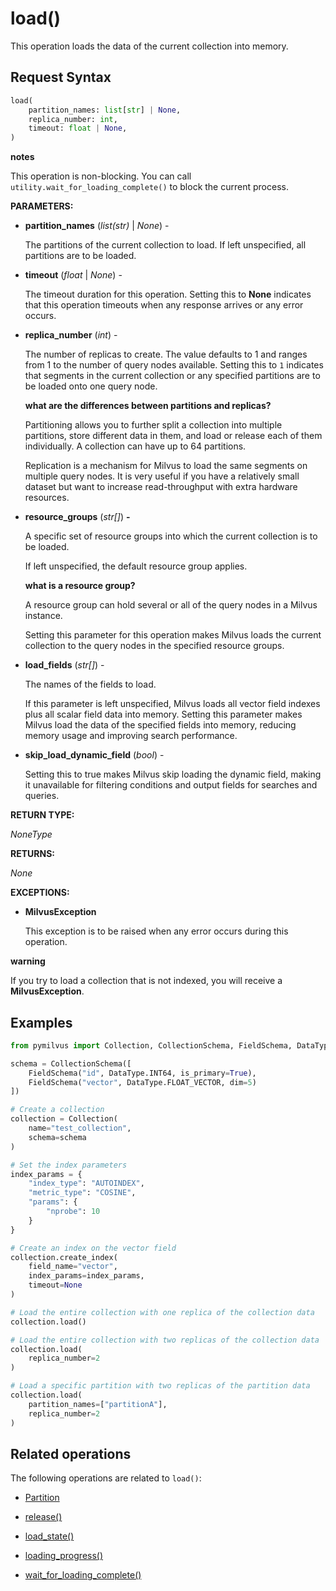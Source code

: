 # load()

This operation loads the data of the current collection into memory. 

## Request Syntax

```python
load(
    partition_names: list[str] | None, 
    replica_number: int, 
    timeout: float | None, 
)
```

<div class="admonition note">

<p><b>notes</b></p>

<p>This operation is non-blocking. You can call <code>utility.wait_for_loading_complete()</code> to block the current process.</p>

</div>

**PARAMETERS:**

- **partition_names** (*list(str)* | *None*) - 

    The partitions of the current collection to load. If left unspecified, all partitions are to be loaded.

- **timeout** (*float* | *None*)  -

    The timeout duration for this operation. Setting this to **None** indicates that this operation timeouts when any response arrives or any error occurs.

- **replica_number** (*int*) -

    The number of replicas to create. The value defaults to 1 and ranges from 1 to the number of query nodes available. Setting this to `1` indicates that segments in the current collection or any specified partitions are to be loaded onto one query node.

    <div class="admonition note">

    <p><b>what are the differences between partitions and replicas?</b></p>

    <p>Partitioning allows you to further split a collection into multiple partitions, store different data in them, and load or release each of them individually. A collection can have up to 64 partitions. </p>
    <p>Replication is a mechanism for Milvus to load the same segments on multiple query nodes. It is very useful if you have a relatively small dataset but want to increase read-throughput with extra hardware resources.</p>

    </div>

- **resource_groups** (*str[]*) **-**

    A specific set of resource groups into which the current collection is to be loaded.

    If left unspecified, the default resource group applies.

    <div class="admonition note">

    <p><b>what is a resource group?</b></p>

    <p>A resource group can hold several or all of the query nodes in a Milvus instance.</p>
    <p>Setting this parameter for this operation makes Milvus loads the current collection to the query nodes in the specified resource groups.</p>

    </div>

- **load_fields** (*str[]*) -

    The names of the fields to load. 

    If this parameter is left unspecified, Milvus loads all vector field indexes plus all scalar field data into memory. Setting this parameter makes Milvus load the data of the specified fields into memory, reducing memory usage and improving search performance.

- **skip_load_dynamic_field** (*bool*) - 

    Setting this to true makes Milvus skip loading the dynamic field, making it unavailable for filtering conditions and output fields for searches and queries.

**RETURN TYPE:**

*NoneType*

**RETURNS:**

*None*

**EXCEPTIONS:**

- **MilvusException**

    This exception is to be raised when any error occurs during this operation.

<div class="admonition note">

<p><b>warning</b></p>

<p>If you try to load a collection that is not indexed, you will receive a <strong>MilvusException</strong>.</p>

</div>

## Examples

```python
from pymilvus import Collection, CollectionSchema, FieldSchema, DataType

schema = CollectionSchema([
    FieldSchema("id", DataType.INT64, is_primary=True),
    FieldSchema("vector", DataType.FLOAT_VECTOR, dim=5)
])

# Create a collection
collection = Collection(
    name="test_collection",
    schema=schema
)

# Set the index parameters
index_params = {
    "index_type": "AUTOINDEX",
    "metric_type": "COSINE",
    "params": {
        "nprobe": 10
    }
}

# Create an index on the vector field
collection.create_index(
    field_name="vector", 
    index_params=index_params, 
    timeout=None
)

# Load the entire collection with one replica of the collection data
collection.load()

# Load the entire collection with two replicas of the collection data
collection.load(
    replica_number=2
)

# Load a specific partition with two replicas of the partition data
collection.load(
    partition_names=["partitionA"],
    replica_number=2
)
```

## Related operations

The following operations are related to `load()`:

- [Partition](../Partition/Partition.md)

- [release()](release.md)

- [load_state()](../utility/load_state.md)

- [loading_progress()](../utility/loading_progress.md)

- [wait_for_loading_complete()](../utility/wait_for_loading_complete.md)

